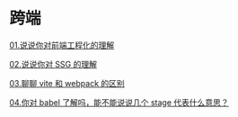 # 跨端

[01.说说你对前端工程化的理解](md/room/project/01)

[02.说说你对 SSG 的理解](md/room/project/02)

[03.聊聊 vite 和 webpack 的区别](md/room/project/03)

[04.你对 babel 了解吗，能不能说说几个 stage 代表什么意思？](md/room/project/04)
